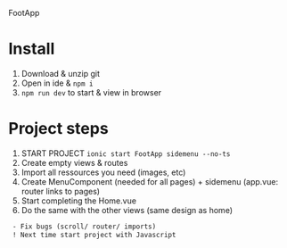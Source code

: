 FootApp

# Install

1. Download & unzip git
2. Open in ide & `npm i`
3. `npm run dev` to start & view in browser

# Project steps

1. START PROJECT `ionic start FootApp sidemenu --no-ts`
1. Create empty views & routes
1. Import all ressources you need (images, etc)
1. Create MenuComponent (needed for all pages) + sidemenu (app.vue: router links to pages)
1. Start completing the Home.vue
1. Do the same with the other views (same design as home)

```diff
 - Fix bugs (scroll/ router/ imports)
 ! Next time start project with Javascript
```
